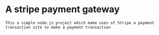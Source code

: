 # A stripe payment gateway

    This a simple node.js project which make uses of Stripe a payment transaction site to make a payment transaction
